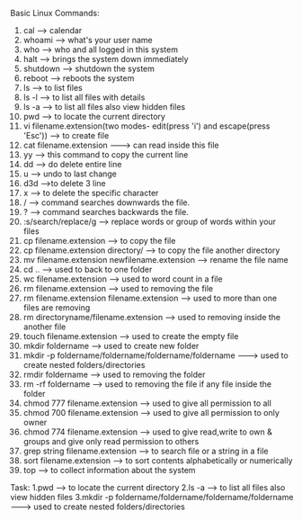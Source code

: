 Basic Linux Commands:
   1. cal --> calendar
   2. whoami --> what's your user name
   3. who --> who and all logged in this system
   4. halt --> brings the system down immediately
   5. shutdown --> shutdown the system
   6. reboot --> reboots the system
   7. ls --> to list files
   8. ls -l --> to list all files with details
   9. ls -a --> to list all files also view hidden files
   10. pwd --> to locate the current directory
   11. vi filename.extension(two modes- edit(press 'i') and escape(press 'Esc')) --> to create file
   12. cat filename.extension ---> can read inside this file
   13. yy --> this command to copy the current line
   14. dd --> do delete entire line
   15. u --> undo to last change
   17. d3d -->to delete 3 line
   18. x --> to delete the specific character
   19. / --> command searches downwards the file.
   20. ? --> command searches backwards the file.
   21. :s/search/replace/g --> replace words or group of words within your files
   22. cp filename.extension --> to copy the file
   23. cp filename.extension  directory/ --> to copy the file another directory
   24. mv filename.extension newfilename.extension --> rename the file name
   25. cd .. --> used to back to one folder
   26. wc filename.extension --> used to word count in a file
   27. rm filename.extension --> used to removing the file
   28. rm filename.extension filename.extension --> used to more than one files are removing
   29. rm directoryname/filename.extension --> used to removing inside the another file
   30. touch filename.extension --> used to create the empty file
   31. mkdir foldername --> used to create new folder
   32. mkdir -p foldername/foldername/foldername/foldername ---> used to create nested folders/directories
   33. rmdir foldername --> used to removing the folder   
   34. rm -rf foldername --> used to removing the file if any file inside the folder
   35. chmod 777 filename.extension  --> used to give all permission to all
   36. chmod 700 filename.extension --> used to give all permission to only owner
   37. chmod  774 filename.extension --> used to give read,write to own & groups and give only read permission  to others
   38. grep string filename.extension --> to search file or a string in a file
   39. sort filename.extension --> to sort contents alphabetically or numerically
   40. top --> to collect information about the system


 Task:
    1.pwd --> to locate the current directory
    2.ls -a --> to list all files also view hidden files
    3.mkdir -p foldername/foldername/foldername/foldername ---> used to create nested folders/directories
